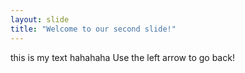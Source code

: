 ```yaml
---
layout: slide
title: "Welcome to our second slide!"
---
```

this is my text hahahaha
Use the left arrow to go back!
